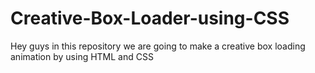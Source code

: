 # Creative-Box-Loader-using-CSS
Hey guys in this repository we are going to make a creative box loading animation by using HTML and CSS
